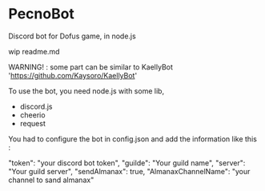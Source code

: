 # PecnoBot
Discord bot for Dofus game, in node.js

wip readme.md

WARNING! : some part can be similar to KaellyBot 'https://github.com/Kaysoro/KaellyBot'

To use the bot, you need node.js with some lib, 
  - discord.js
  - cheerio
  - request
  
You had to configure the bot in config.json and add the information like this :
  
   "token": "your discord bot token",
   "guilde": "Your guild name",
   "server": "Your guild server",
   "sendAlmanax": true,
   "AlmanaxChannelName": "your channel to sand almanax"
